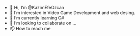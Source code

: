 - 👋 Hi, I’m @KazimEfeOzcan
- 👀 I’m interested in Video Game Development and web desing.
- 🌱 I’m currently learning C#
- 💞️ I’m looking to collaborate on ...
- 📫 How to reach me 

<!---
KazimEfeOzcan/KazimEfeOzcan is a ✨ special ✨ repository because its `README.md` (this file) appears on your GitHub profile.
You can click the Preview link to take a look at your changes.
--->

